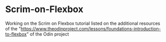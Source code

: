 # Scrim-on-Flexbox
Working on the Scrim on Flexbox tutorial listed on the additional resources of the "https://www.theodinproject.com/lessons/foundations-introduction-to-flexbox" of the Odin project
